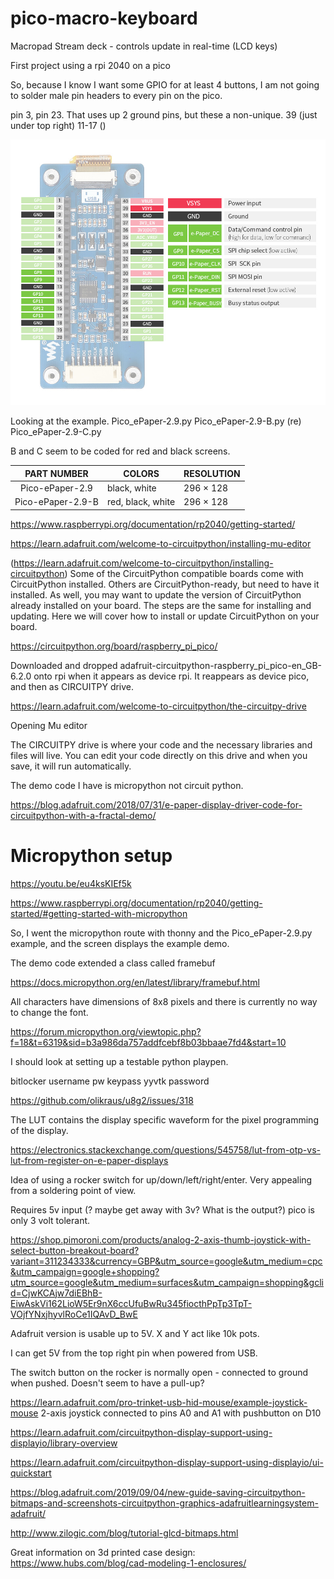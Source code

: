 # pico-macro-keyboard

Macropad
Stream deck - controls update in real-time (LCD keys)


First project using a rpi 2040 on a pico

So, because I know I want some GPIO for at least 4 buttons, I am not going to solder male pin headers to every pin on the pico.

pin 3, pin 23. That uses up 2 ground pins, but these a non-unique.
39 (just under top right)
11-17 ()

![Alt text](./Pico-ePaper-2.9-details-inter.jpg)

Looking at the example.
Pico_ePaper-2.9.py
Pico_ePaper-2.9-B.py (re)
Pico_ePaper-2.9-C.py

B and C seem to be coded for red and black screens.

| PART NUMBER 	| COLORS 	| RESOLUTION 	|
|:-:	|-	|-	|
| Pico-ePaper-2.9 	| black, white 	| 296 × 128 	|
| Pico-ePaper-2.9-B 	| red, black, white 	| 296 × 128 	|


https://www.raspberrypi.org/documentation/rp2040/getting-started/

https://learn.adafruit.com/welcome-to-circuitpython/installing-mu-editor

(https://learn.adafruit.com/welcome-to-circuitpython/installing-circuitpython)
Some of the CircuitPython compatible boards come with CircuitPython installed. Others are CircuitPython-ready, but need to have it installed. As well, you may want to update the version of CircuitPython already installed on your board. The steps are the same for installing and updating. Here we will cover how to install or update CircuitPython on your board.

https://circuitpython.org/board/raspberry_pi_pico/

Downloaded and dropped adafruit-circuitpython-raspberry_pi_pico-en_GB-6.2.0 onto rpi when it appears as device rpi.
It reappears as device pico, and then as CIRCUITPY drive.

https://learn.adafruit.com/welcome-to-circuitpython/the-circuitpy-drive

Opening Mu editor

The CIRCUITPY drive is where your code and the necessary libraries and files will live. You can edit your code directly on this drive and when you save, it will run automatically. 

The demo code I have is micropython not circuit python.

https://blog.adafruit.com/2018/07/31/e-paper-display-driver-code-for-circuitpython-with-a-fractal-demo/

# Micropython setup # 

https://youtu.be/eu4ksKIEf5k

https://www.raspberrypi.org/documentation/rp2040/getting-started/#getting-started-with-micropython

So, I went the micropython route with thonny and the Pico_ePaper-2.9.py example, and the screen displays the example demo.

The demo code extended a class called framebuf

https://docs.micropython.org/en/latest/library/framebuf.html

All characters have dimensions of 8x8 pixels and there is currently no way to change the font.

https://forum.micropython.org/viewtopic.php?f=18&t=6319&sid=b3a986da757addfcebf8b03bbaae7fd4&start=10

I should look at setting up a testable python playpen.


bitlocker
username
pw
keypass
yyvtk password

https://github.com/olikraus/u8g2/issues/318

The LUT contains the display specific waveform for the pixel programming of the display.

https://electronics.stackexchange.com/questions/545758/lut-from-otp-vs-lut-from-register-on-e-paper-displays


Idea of using a rocker switch for up/down/left/right/enter.
Very appealing from a soldering point of view.

Requires 5v input (? maybe get away with 3v? What is the output?) pico is only 3 volt tolerant.

https://shop.pimoroni.com/products/analog-2-axis-thumb-joystick-with-select-button-breakout-board?variant=311234333&currency=GBP&utm_source=google&utm_medium=cpc&utm_campaign=google+shopping?utm_source=google&utm_medium=surfaces&utm_campaign=shopping&gclid=CjwKCAjw7diEBhB-EiwAskVi162LioW5Er9nX6ccUfuBwRu345fiocthPpTp3TpT-VOjfYNxjhyvlRoCe1IQAvD_BwE

Adafruit version is usable up to 5V.
X and Y act like 10k pots.

I can get 5V from the top right pin when powered from USB.

The switch button on the rocker is normally open - connected to ground when pushed. Doesn't seem to have a pull-up?

https://learn.adafruit.com/pro-trinket-usb-hid-mouse/example-joystick-mouse
2-axis joystick connected to pins A0 and A1 with pushbutton on D10

https://learn.adafruit.com/circuitpython-display-support-using-displayio/library-overview

https://learn.adafruit.com/circuitpython-display-support-using-displayio/ui-quickstart


https://blog.adafruit.com/2019/09/04/new-guide-saving-circuitpython-bitmaps-and-screenshots-circuitpython-graphics-adafruitlearningsystem-adafruit/

http://www.zilogic.com/blog/tutorial-glcd-bitmaps.html

Great information on 3d printed case design: https://www.hubs.com/blog/cad-modeling-1-enclosures/